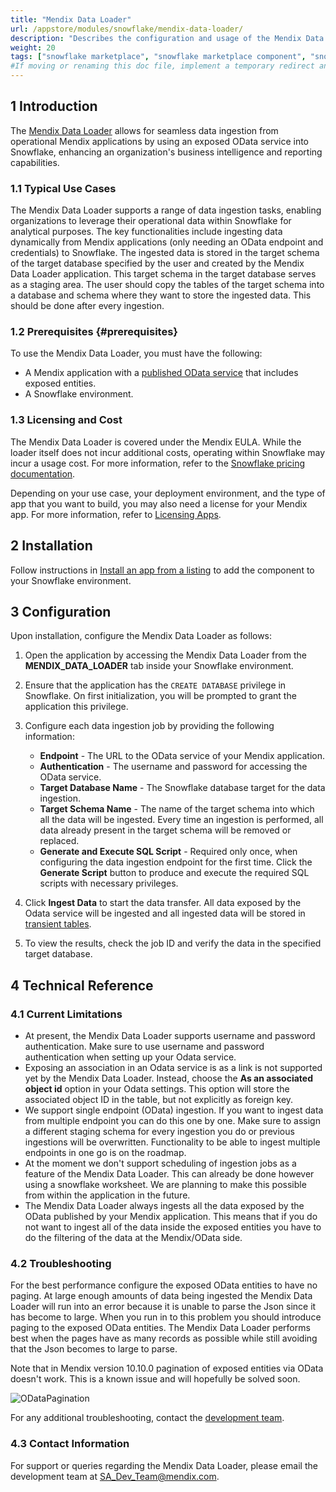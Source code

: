 ```yaml
---
title: "Mendix Data Loader"
url: /appstore/modules/snowflake/mendix-data-loader/
description: "Describes the configuration and usage of the Mendix Data Loader application from the Snowflake Marketplace."
weight: 20
tags: ["snowflake marketplace", "snowflake marketplace component", "snowflake", "data loader"]
#If moving or renaming this doc file, implement a temporary redirect and let the respective team know they should update the URL in the product. See Mapping to Products for more details. 
---
```


## 1 Introduction

The [Mendix Data Loader](https://app.snowflake.com/marketplace/listing/GZTDZHHIE0/mendix-mendix-data-loader) allows for seamless data ingestion from operational Mendix applications by using an exposed OData service into Snowflake, enhancing an organization's business intelligence and reporting capabilities.

### 1.1 Typical Use Cases

The Mendix Data Loader supports a range of data ingestion tasks, enabling organizations to leverage their operational data within Snowflake for analytical purposes. The key functionalities include ingesting data dynamically from Mendix applications (only needing an OData endpoint and credentials) to Snowflake. The ingested data is stored in the target schema of the target database specified by the user and created by the Mendix Data Loader application. This target schema in the target database serves as a staging area. The user should copy the tables of the target schema into a database and schema where they want to store the ingested data. This should be done after every ingestion.

### 1.2 Prerequisites {#prerequisites}

To use the Mendix Data Loader, you must have the following:

* A Mendix application with a [published OData service](https://docs.mendix.com/refguide/published-odata-services/) that includes exposed entities. 
* A Snowflake environment.

### 1.3 Licensing and Cost

The Mendix Data Loader is covered under the Mendix EULA. While the loader itself does not incur additional costs, operating within Snowflake may incur a usage cost. For more information, refer to the [Snowflake pricing documentation](https://www.snowflake.com/en/data-cloud/pricing-options/).

Depending on your use case, your deployment environment, and the type of app that you want to build, you may also need a license for your Mendix app. For more information, refer to [Licensing Apps](/developerportal/deploy/licensing-apps-outside-mxcloud/).

## 2 Installation

Follow instructions in [Install an app from a listing](https://other-docs.snowflake.com/en/native-apps/consumer-installing) to add the component to your Snowflake environment.

## 3 Configuration

Upon installation, configure the Mendix Data Loader as follows:

1. Open the application by accessing the Mendix Data Loader from the **MENDIX_DATA_LOADER** tab inside your Snowflake environment.
2. Ensure that the application has the `CREATE DATABASE` privilege in Snowflake. On first initialization, you will be prompted to grant the application this privilege.
3. Configure each data ingestion job by providing the following information:

    * **Endpoint** - The URL to the OData service of your Mendix application.
    * **Authentication** - The username and password for accessing the OData service.
    * **Target Database Name** - The Snowflake database target for the data ingestion.
    * **Target Schema Name** - The name of the target schema into which all the data will be ingested. Every time an ingestion is performed, all data already present in the target schema will be removed or replaced.
    * **Generate and Execute SQL Script** - Required only once, when configuring the data ingestion endpoint for the first time. Click the **Generate Script** button to produce and execute the required SQL scripts with necessary privileges.

4. Click **Ingest Data** to start the data transfer. All data exposed by the Odata service will be ingested and all ingested data will be stored in [transient tables](https://docs.snowflake.com/en/user-guide/tables-temp-transient#transient-tables).
5. To view the results, check the job ID and verify the data in the specified target database.

## 4 Technical Reference

### 4.1 Current Limitations

* At present, the Mendix Data Loader supports username and password authentication. Make sure to use username and password authentication when setting up your Odata service.
* Exposing an association in an Odata service is as a link is not supported yet by the Mendix Data Loader. Instead, choose the **As an associated object id** option in your Odata settings. This option will store the associated object ID in the table, but not explicitly as foreign key.
* We support single endpoint (OData) ingestion. If you want to ingest data from multiple endpoint you can do this one by one. Make sure to assign a different staging schema for every ingestion you do or previous ingestions will be overwritten. Functionality to be able to ingest multiple endpoints in one go is on the roadmap.
* At the moment we don't support scheduling of ingestion jobs as a feature of the Mendix Data Loader. This can already be done however using a snowflake worksheet. We are planning to make this possible from within the application in the future.
* The Mendix Data Loader always ingests all the data exposed by the OData published by your Mendix application. This means that if you do not want to ingest all of the data inside the exposed entities you have to do the filtering of the data at the Mendix/OData side. 

### 4.2 Troubleshooting

For the best performance configure the exposed OData entities to have no paging. At large enough amounts of data being ingested the Mendix Data Loader will run into an error because it is unable to parse the Json since it has become to large. When you run in to this problem you should introduce paging to the exposed OData entities. The Mendix Data Loader performs best when the pages have as many records as possible while still avoiding that the Json becomes to large to parse.

Note that in Mendix version 10.10.0 pagination of exposed entities via OData doesn't work. This is a known issue and will hopefully be solved soon. 

![ODataPagination](https://github.com/strategicalliances/docs/assets/139855197/e18d8cc6-b0d0-4039-9f5e-fcbfd99cc2e0)

For any additional troubleshooting, contact the [development team](mailto:sa_dev_team@mendix.com).

### 4.3 Contact Information

For support or queries regarding the Mendix Data Loader, please email the development team at [SA_Dev_Team@mendix.com](mailto:sa_dev_team@mendix.com).
